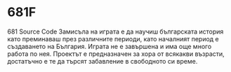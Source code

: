 # 681F
681 Source Code
Замисъла на играта е да научиш българската история като преминаваш през различните периоди, 
като началният период е създаването на България.
Играта не е завършена и има още много работа по нея. 
Проектът е предназначен за хора от всякакви възрасти, достатъчно е те да търсят забавление в свободното си време.
